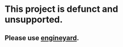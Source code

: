 # This project is defunct and unsupported.

## Please use [engineyard](https://github.com/engineyard/engineyard).
